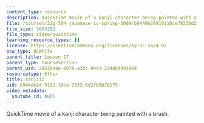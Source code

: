 ```yaml
---
content_type: resource
description: QuickTime movie of a kanji character being painted with a brush.
file: /courses/21g-504-japanese-iv-spring-2009/b944de24919116ce78336d2fb5b76175_Kanji12.mov
file_size: 1683292
file_type: video/quicktime
learning_resource_types: []
license: https://creativecommons.org/licenses/by-nc-sa/4.0/
ocw_type: OCWFile
parent_title: Lesson 17
parent_type: CourseSection
parent_uid: 20539a8a-0070-a3dc-0491-23486d993904
resourcetype: Other
title: Kanji12
uid: b944de24-9191-16ce-7833-6d2fb5b76175
video_metadata:
  youtube_id: null
---
```

QuickTime movie of a kanji character being painted with a brush.